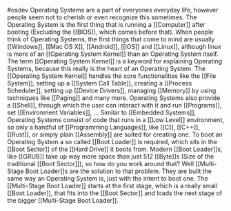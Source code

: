 #osdev
Operating Systems are a part of everyones everyday life, however people seem not to cherish or even recognize this sometimes. The Operating System is the first thing that is running a [[Computer]] after booting (Excluding the [[BIOS]], which comes before that).
When people think of Operating Systems, the first things that come to mind are usually [[Windows]], [[Mac OS X]], [[Android]], [[iOS]] and [[Linux]], although linux is more of an [[Operating System Kernel]] than an Operating System itself.
The term [[Operating System Kernel]] is a keyword for explaining Operating Systems, because this really is the heart of an Operating System. The [[Operating System Kernel]] handles the core functionalities like the [[File System]], setting up a [[System Call Table]], creating a [[Process Scheduler]], setting up [[Device Drivers]], managing [[Memory]] by using techniques like [[Paging]] and many more. 
Operating Systems also provide a [[Shell]], through which the user can interact with it and run [[Programs]], set [[Environment Variables]], ...
Similar to [[Embedded Systems]], Operating Systems consist of code that runs in a [[Low Level]] environment, so only a handful of [[Programming Languages]], like [[C]], [[C++]], [[Rust]], or simply plain [[Assembly]] are suited for creating one.
To boot an Operating System a so called [[Boot Loader]] is required, which sits in the [[Boot Sector]] of the [[Hard Drive]] it boots from. Modern [[Boot Loader]]s, like [[GRUB]] take up way more space than just 512 [[Byte]]s (Size of the traditional [[Boot Sector]]), so how do you work around that? Well [[Multi-Stage Boot Loader]]s are the solution to that problem. They are built the same way an Operating System is, just with the intent to boot one. The [[Multi-Stage Boot Loader]] starts at the first stage, which is a really small [[Boot Loader]], that fits into the [[Boot Sector]] and loads the next stage of the bigger [[Multi-Stage Boot Loader]].